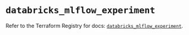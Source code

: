 # `databricks_mlflow_experiment`

Refer to the Terraform Registry for docs: [`databricks_mlflow_experiment`](https://registry.terraform.io/providers/databricks/databricks/1.56.0/docs/resources/mlflow_experiment).
